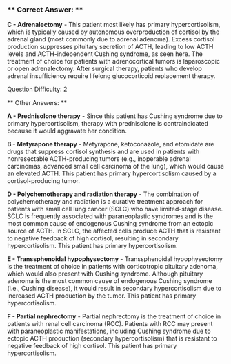 ### ** Correct Answer: **

**C - Adrenalectomy** - This patient most likely has primary hypercortisolism, which is typically caused by autonomous overproduction of cortisol by the adrenal gland (most commonly due to adrenal adenoma). Excess cortisol production suppresses pituitary secretion of ACTH, leading to low ACTH levels and ACTH-independent Cushing syndrome, as seen here. The treatment of choice for patients with adrenocortical tumors is laparoscopic or open adrenalectomy. After surgical therapy, patients who develop adrenal insufficiency require lifelong glucocorticoid replacement therapy.

Question Difficulty: 2

** Other Answers: **

**A - Prednisolone therapy** - Since this patient has Cushing syndrome due to primary hypercortisolism, therapy with prednisolone is contraindicated because it would aggravate her condition.

**B - Metyrapone therapy** - Metyrapone, ketoconazole, and etomidate are drugs that suppress cortisol synthesis and are used in patients with nonresectable ACTH-producing tumors (e.g., inoperable adrenal carcinomas, advanced small cell carcinoma of the lung), which would cause an elevated ACTH. This patient has primary hypercortisolism caused by a cortisol-producing tumor.

**D - Polychemotherapy and radiation therapy** - The combination of polychemotherapy and radiation is a curative treatment approach for patients with small cell lung cancer (SCLC) who have limited-stage disease. SCLC is frequently associated with paraneoplastic syndromes and is the most common cause of endogenous Cushing syndrome from an ectopic source of ACTH. In SCLC, the affected cells produce ACTH that is resistant to negative feedback of high cortisol, resulting in secondary hypercortisolism. This patient has primary hypercortisolism.

**E - Transsphenoidal hypophysectomy** - Transsphenoidal hypophysectomy is the treatment of choice in patients with corticotropic pituitary adenoma, which would also present with Cushing syndrome. Although pituitary adenoma is the most common cause of endogenous Cushing syndrome (i.e., Cushing disease), it would result in secondary hypercortisolism due to increased ACTH production by the tumor. This patient has primary hypercortisolism.

**F - Partial nephrectomy** - Partial nephrectomy is the treatment of choice in patients with renal cell carcinoma (RCC). Patients with RCC may present with paraneoplastic manifestations, including Cushing syndrome due to ectopic ACTH production (secondary hypercortisolism) that is resistant to negative feedback of high cortisol. This patient has primary hypercortisolism.

